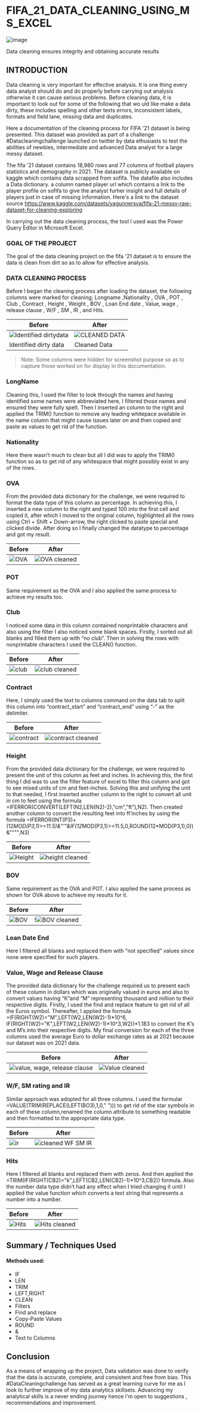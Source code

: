 # FIFA_21_DATA_CLEANING_USING_MS_EXCEL
![image](https://user-images.githubusercontent.com/63916057/225592439-fcbaee5a-3a27-4073-84b8-05b8e1497e9e.png)

Data cleaning ensures integrity and obtaining accurate results


## INTRODUCTION

Data cleaning is very important for effective analysis. It is one thing every data analyst should do and do properly before carrying out analysis otherwise it can cause serious problems. Before cleaning data, it is important to look out for some of the following that wo uld like make a data dirty, these includes spelling and other texts errors, inconsistent labels, formats and field lane, missing data and duplicates.

Here a documentation of the cleaning process for FIFA '21 dataset is being presented. This dataset was provided as part of a challenge #Datacleaningchallenge launched on twitter by data ethusiasts to test the abilities of newbies, intermediate and advanced Data analyst for a large messy dataset.

The fifa '21 dataset contains 18,980 rows and 77 columns of football players statistics and demography in 2021. The dataset is publicly available on kaggle which contains data scrapped from sofifa. The datafile also includes a Data dictionary. a column named player url which contains a link to the player profile on sofifa to give the analyst furher insight and full details of players just in case of missing information. Here's a link to the dataset source  https://www.kaggle.com/datasets/yagunnersya/fifa-21-messy-raw-dataset-for-cleaning-exploring

In carrying out the data cleaning process, the tool I used was the Power Query Editor in Microsoft Excel.

### GOAL OF THE PROJECT

The goal of the data cleaning project on the fifa '21 dataset is to ensure the data is clean from dirt so as to allow for effective analysis.


### DATA CLEANING PROCESS

Before I began the cleaning process after loading the dataset, the following columns were marked for cleaning; Longname ,Nationality , OVA , POT , Club , Contract , Height , Weight , BOV , Loan End date , Value, wage , release clause , W/F , SM , IR , and Hits.

| Before | After |
| --- | --- |
| ![Identified dirtydata](https://user-images.githubusercontent.com/63916057/225563068-c0f84644-07e9-45d3-97bc-812b476e62bd.JPG) | ![CLEANED DATA](https://user-images.githubusercontent.com/63916057/225594824-ed5e6c19-058a-4aa2-bd94-cdf73ef3b1dc.JPG) |
| Identified dirty data | Cleaned Data  |

> Note: Some columns were hidden for screenshot purpose so as to capture those worked on for display in this documentation.
                                                   
### LongName
Cleaning this, I used the filter to look through the names and having identified some names were abbreviated here, I filtered those names and ensured they were fully spelt. Then I inserted an column to the right and applied the TRIM() function to remove any leading whitepace available in the name column that might cause issues later on and then copied and paste as values to get rid of the function.


### Nationality
Here there wasn’t much to clean but all I did was to apply the TRIM() function so as to get rid of any whitespace that might possibly exist in any of the rows.

### OVA
From the provided data dictionary for the challenge, we were required to format the data type of this column as percentage. In achieving this, I inserted a new column to the right and typed 100 into the first cell and copied it, after which I moved to the original column, highlighted all the rows using Ctrl + Shift + Down-arrow, the right clicked to paste special and clicked divide. After doing so I finally changed the datatype to percentage and got my result.

| Before | After |
| --- | --- |
| ![OVA](https://user-images.githubusercontent.com/63916057/225574375-11dfc2ef-26b1-4ab2-b887-c2b598269368.JPG) | ![OVA cleaned](https://user-images.githubusercontent.com/63916057/225575478-9d455284-f52c-4c3c-bf40-00c92668c00b.JPG) |


### POT
Same requirement as the OVA and I also applied the same process to achieve my results too.

### Club
I noticed some data in this column contained nonprintable characters and also using the filter I also noticed some blank spaces. Firstly, I sorted out all blanks and filled them up with “no club”. Then in solving the rows with nonprintable characters I used the CLEAN() function.

| Before | After |
| --- | --- |
| ![club](https://user-images.githubusercontent.com/63916057/225576710-29bb7317-40aa-468e-8769-14bece2b4d3e.JPG) | ![club cleaned](https://user-images.githubusercontent.com/63916057/225576870-fdd90299-ed90-4346-a239-a66e8ec3082e.JPG) |


### Contract
Here, I simply used the text to columns command on the data tab to split this column into “contract_start” and “contract_end” using  “-” as the delimiter.

| Before | After |
| --- | --- |
| ![contract](https://user-images.githubusercontent.com/63916057/225590476-0c6deb03-d913-478f-98d1-35a5ce68ab03.JPG) | ![contract cleaned](https://user-images.githubusercontent.com/63916057/225590539-185c1695-ec07-446e-bab5-d591e53f1d6e.JPG) |

### Height
From the provided data dictionary for the challenge, we were required to present the unit of this column as feet and inches. In achieving this, the first thing I did was to use the filter feature of excel to filter this column and got to see mixed units of cm and feet-inches. Solving this and unifying the unit to that needed, I first inserted another column to the right to convert all unit in cm to feet using the formula =IFERROR(CONVERT(LEFT(N2,LEN(N2)-2),"cm","ft"),N2). Then created another column to convert the resulting feet into ft’inches by using the formula =IFERROR(INT(P3)+(12*MOD(P3,1)>=11.5)&"'"&IF(12*MOD(P3,1)>=11.5,0,ROUND(12*MOD(P3,1),0))&"""",N3)

| Before | After |
| --- | --- |
| ![Height](https://user-images.githubusercontent.com/63916057/225580314-3bb24ccd-52a0-4795-8e81-c75e2b0baa8f.JPG) | ![height cleaned](https://user-images.githubusercontent.com/63916057/225578318-9c52aec3-bf8e-4d62-809a-6b086ac198a6.JPG) |

### BOV
Same requirement as the OVA and POT. I also applied the same process as shown for OVA above to achieve my results for it.

| Before | After |
| --- | --- |
| ![BOV](https://user-images.githubusercontent.com/63916057/225582739-cf315210-d2e7-4325-b158-3d620076f800.JPG) | !![BOV cleaned](https://user-images.githubusercontent.com/63916057/225582782-396f85c6-2a80-4272-aad1-3bf92c0bffa7.JPG) |

### Loan Date End
Here I filtered all blanks and replaced them with “not specified” values since none were specified for such players.

### Value, Wage and Release Clause
The provided data dictionary for the challenge required us to present each of these column in dollars which was originally valued in euros and also to convert values having “K”and “M” representing thousand and million to their respective digits. Firstly, I used the find and replace feature to get rid of all the Euros symbol. Thereafter, I  applied the formula  =IF(RIGHT(W2)="M",LEFT(W2,LEN(W2)-1)*10^6, IF(RIGHT(W2)="K",LEFT(W2,LEN(W2)-1)*10^3,W2))*1.183  to convert the K’s and M’s into their respective digits. My final conversion for each of the three columns used the average Euro to dollar exchange rates as at 2021 because our dataset was on 2021 data.

| Before | After |
| --- | --- |
| ![value, wage, release clause](https://user-images.githubusercontent.com/63916057/225583004-90f33282-c25b-48aa-9445-ed2f1835bace.JPG) | ![Value cleaned](https://user-images.githubusercontent.com/63916057/225583074-b0513ac9-51e4-4360-85b0-c1d0a31d5b4d.JPG) |

### W/F, SM rating and IR
Similar approach was adopted for all three columns. I used the formular  =VALUE(TRIM(REPLACE(LEFT(BO3),1,0," ")))   to get rid of the star symbols in each of these column,renamed the column attribute to something readable and then formatted to the appropriate data type.

| Before | After |
| --- | --- |
| ![ir](https://user-images.githubusercontent.com/63916057/225587850-aaa8b995-c4fd-43d7-8432-764bc2fc9966.JPG) | ![cleaned WF SM IR](https://user-images.githubusercontent.com/63916057/225587704-f4b018d3-0b1d-434e-a764-bc49b08f155d.JPG) |

### Hits
Here I filtered all blanks and replaced them with zeros. And then applied the =TRIM(IF(RIGHT(CB2)="k",LEFT(CB2,LEN(CB2)-1)*10^3,CB2)) formula. Also the number data type didn’t had any effect when I tried changing it until I applied the value function which converts a text string that represents a number into a number.

| Before | After |
| --- | --- |
| ![Hits](https://user-images.githubusercontent.com/63916057/225588026-58d3bb1d-6718-4e5c-a862-c0b0a68d7a87.JPG) | ![Hits cleaned](https://user-images.githubusercontent.com/63916057/225588227-6b9d95d0-262f-4b20-9aa1-956d1a299bbc.JPG) |

##  Summary / Techniques Used
#### Methods used:
-   IF
-   LEN
-   TRIM
-   LEFT,RIGHT
-   CLEAN
-   Filters
-   Find and replace
-   Copy-Paste Values
-   ROUND
-   &
-   Text to Columns

## Conclusion
As a means of wrapping up the project, Data validation was done to verify that the data is accurate, complete, and consistent and free from bias. This #DataCleaningchallenge has served as a great learning curve for me as I look to further improve of my data analytics skillsets.
Advancing my analytical skills is a never ending journey hence i'm open to suggestions , recommendations and improvement.

